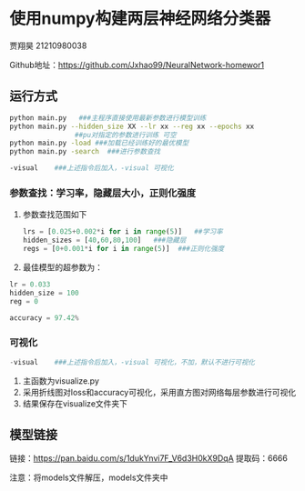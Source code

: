 # 使用numpy构建两层神经网络分类器

贾翔昊 21210980038

Github地址：https://github.com/Jxhao99/NeuralNetwork-homewor1

## 运行方式

```bash
python main.py   ###主程序直接使用最新参数进行模型训练
python main.py --hidden_size XX --lr xx --reg xx --epochs xx
				##pu对指定的参数进行训练 可空
python main.py -load ###加载已经训练好的最优模型
python main.py -search  ###进行参数查找

-visual    ###上述指令后加入，-visual 可视化
```



### 参数查找：学习率，隐藏层大小，正则化强度

1. 参数查找范围如下

   ```python
   lrs = [0.025+0.002*i for i in range(5)]   ##学习率
   hidden_sizes = [40,60,80,100]   ###隐藏层
   regs = [0+0.001*i for i in range(5)]  ###正则化强度
   ```

   

2. 最佳模型的超参数为：

```python
lr = 0.033
hidden_size = 100
reg = 0

accuracy = 97.42%
```



### 可视化

```python
-visual    ###上述指令后加入，-visual 可视化，不加，默认不进行可视化
```

1. 主函数为visualize.py
2. 采用折线图对loss和accuracy可视化，采用直方图对网络每层参数进行可视化
3. 结果保存在visualize文件夹下



 ## 模型链接

链接：https://pan.baidu.com/s/1dukYnvi7F_V6d3H0kX9DqA 
提取码：6666

注意：将models文件解压，models文件夹中

